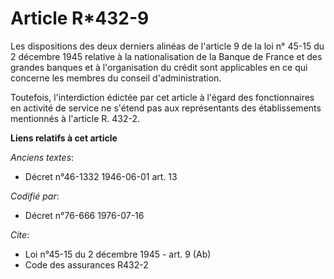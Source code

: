 # Article R*432-9

Les dispositions des deux derniers alinéas de l'article 9 de la loi n° 45-15 du 2 décembre 1945 relative à la nationalisation
de la Banque de France et des grandes banques et à l'organisation du crédit sont applicables en ce qui concerne les membres
du conseil d'administration.

Toutefois, l'interdiction édictée par cet article à l'égard des fonctionnaires en activité de service ne s'étend pas aux
représentants des établissements mentionnés à l'article R. 432-2.

**Liens relatifs à cet article**

_Anciens textes_:

  - Décret n°46-1332 1946-06-01 art. 13

_Codifié par_:

  - Décret n°76-666 1976-07-16

_Cite_:

  - Loi n°45-15 du 2 décembre 1945 - art. 9 (Ab)
  - Code des assurances R432-2

